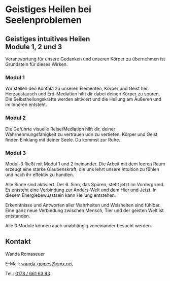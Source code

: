 # Geistiges Heilen bei Seelenproblemen

## Geistiges intuitives Heilen<br/>Module 1, 2 und 3

Verantwortung für unsere Gedanken und unseren Körper zu übernehmen ist Grundstein für dieses Wirken.

### Modul 1

Wir stellen den Kontakt zu unseren Elementen, Körper und Geist her.
Herzaustausch und Erd-Mediation hilft dir dabei deinen Körper zu spüren.
Die Selbstheilungskräfte werden aktiviert und die Heilung am Äußeren 
und im Inneren entsteht.

### Modul 2

Die Geführte visuelle Reise/Mediation hilft dir, deiner Wahrnehmungsfähigkeit zu
vertrauen udn zu vertiefen. Körper und Geist finden Einklang mit deiner Seele.
Du kommst zur Ruhe.

### Modul 3

Modul-3 fließt mit Modul 1 und 2 ineinander. Die Arbeit mit dem leeren Raum erzeugt
eine starke Glaubenskraft, die uns lehrt unsere Intuition zu fühlen und nach ihr
effektiv zu handlen.

Alle Sinne sind aktiviert. Der 6. Sinn, das Spüren, steht jetzt im Vordergrund.
Es entsteht eine Verbindung zur Anders-Welt und dem Hier und Jetzt.
In diesem Energiebewusstsein kann Heilung entstehen.

Erkenntnisse und Antworten aller Wahrheiten und Weisheiten sind fühlbar.
Eine ganz neue Verbindung zwischen Mensch, Tier und der geisten Welt
ist entstanden.

Alle 3 Module können auch unabhängig voneinander besucht werden.

## Kontakt

Wanda Romaseuer

E-Mail: <a href="mailto:wanda-gomes@gmx.net">wanda-gomes@gmx.net</a>

Tel.: <a href="tel:+491786616393">0178 / 661 63 93</a>
